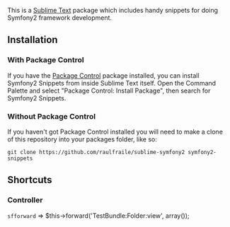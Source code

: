 This is a [Sublime Text][sublime] package which includes handy snippets for doing Symfony2 framework development.

## Installation ##

### With Package Control ###

If you have the [Package Control][package_control] package installed, you can install Symfony2 Snippets from inside Sublime Text itself. Open the Command Palette and select "Package Control: Install Package", then search for Symfony2 Snippets.

### Without Package Control ###

If you haven't got Package Control installed you will need to make a clone of this repository into your packages folder, like so:

    git clone https://github.com/raulfraile/sublime-symfony2 symfony2-snippets

## Shortcuts ##

### Controller ###

`sfforward` => $this->forward('TestBundle:Folder:view', array());

[sublime]: http://www.sublimetext.com/
[package_control]: http://wbond.net/sublime_packages/package_control